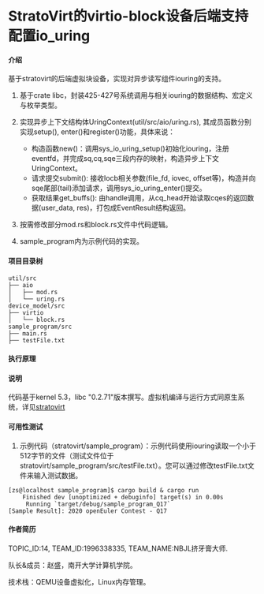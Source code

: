 # StratoVirt的virtio-block设备后端支持配置io_uring

#### 介绍
基于stratovirt的后端虚拟块设备，实现对异步读写组件iouring的支持。

1. 基于crate libc，封装425-427号系统调用与相关iouring的数据结构、宏定义与枚举类型。

2. 实现异步上下文结构体UringContext(util/src/aio/uring.rs), 其成员函数分别实现setup(), enter()和register()功能，具体来说：
    - 构造函数new()：调用sys_io_uring_setup()初始化iouring，注册eventfd，并完成sq,cq,sqe三段内存的映射，构造异步上下文UringContext。
    - 请求提交submit(): 接收Iocb相关参数(file_fd, iovec, offset等)，构造并向sqe尾部(tail)添加请求，调用sys_io_uring_enter()提交。 
    - 获取结果get_buffs(): 由handle调用，从cq_head开始读取cqes的返回数据(user_data, res)，打包成EventResult结构返回。

3. 按需修改部分mod.rs和block.rs文件中代码逻辑。
4. sample_program内为示例代码的实现。

#### 项目目录树

```
util/src
├── aio
│   ├── mod.rs
│   └── uring.rs
device_model/src
├── virtio
│   └── block.rs
sample_program/src
├── main.rs
├── testFile.txt

```

#### 执行原理


#### 说明
代码基于kernel 5.3，libc "0.2.71"版本撰写。虚拟机编译与运行方式同原生系统，详见[stratovirt](https://gitee.com/openeuler/stratovirt)


#### 可用性测试
1. 示例代码（stratovirt/sample_program）：示例代码使用iouring读取一个小于512字节的文件（测试文件位于stratovirt/sample_program/src/testFile.txt）。您可以通过修改testFile.txt文件来输入测试数据。

```
[zs@localhost sample_program]$ cargo build & cargo run
    Finished dev [unoptimized + debuginfo] target(s) in 0.00s
     Running `target/debug/sample_program_Q17`
[Sample Result]: 2020 openEuler Contest - Q17
```


#### 作者简历
TOPIC_ID:14, TEAM_ID:1996338335, TEAM_NAME:NBJL挤牙膏大师.

队长&成员：赵盛，南开大学计算机学院。

技术栈：QEMU设备虚拟化，Linux内存管理。
